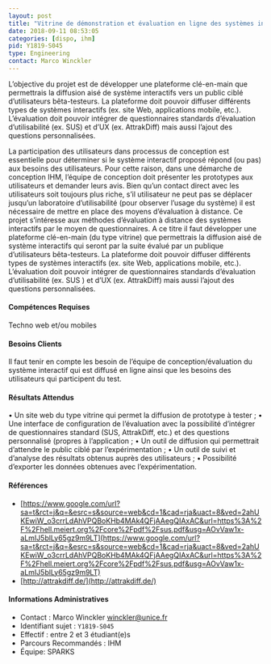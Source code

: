 ```yaml
---
layout: post
title: "Vitrine de démonstration et évaluation en ligne des systèmes interactifs"
date: 2018-09-11 08:53:05
categories: [dispo, ihm]
pid: Y1819-S045
type: Engineering
contact: Marco Winckler
---
```

       
L’objective du projet est de développer une plateforme clé-en-main que permettrais la diffusion aisé de système interactifs vers un public ciblé d’utilisateurs bêta-testeurs. La plateforme doit pouvoir diffuser différents types de systèmes interactifs (ex. site Web, applications mobile, etc.). L’évaluation doit pouvoir intégrer de questionnaires standards d’évaluation d’utilisabilité (ex. SUS) et d’UX (ex. AttrakDiff) mais aussi l’ajout des questions personnalisées. 

La participation des utilisateurs dans processus de conception est essentielle pour déterminer si le système interactif proposé répond (ou pas) aux besoins des utilisateurs. Pour cette raison, dans une démarche de conception IHM, l’équipe de conception doit présenter les prototypes aux utilisateurs et demander leurs avis. Bien qu’un contact direct avec les utilisateurs soit toujours plus riche, s’il utilisateur ne peut pas se déplacer jusqu’un laboratoire d’utilisabilité (pour observer l’usage du système) il est nécessaire de mettre en place des moyens d’évaluation à distance. 
Ce projet s’intéresse aux méthodes d’évaluation à distance des systèmes interactifs par le moyen de questionnaires. A ce titre il faut développer une plateforme clé-en-main (du type vitrine) que permettrais la diffusion aisé de système interactifs qui seront par la suite évalué par un publique d’utilisateurs bêta-testeurs. La plateforme doit pouvoir diffuser différents types de systèmes interactifs (ex. site Web, applications mobile, etc.). L’évaluation doit pouvoir intégrer de questionnaires standards d’évaluation d’utilisabilité (ex. SUS ) et d’UX (ex. AttrakDiff) mais aussi l’ajout des questions personnalisées. 

#### Compétences Requises
Techno web et/ou mobiles



     

#### Besoins Clients
Il faut tenir en compte les besoin de l’équipe de conception/évaluation du système interactif qui est diffusé en ligne ainsi que les besoins des utilisateurs qui participent du test. 

#### Résultats Attendus
•	Un site web du type vitrine qui permet la diffusion de prototype à tester ;
•	Une interface de configuration de l’évaluation avec la possibilité d’intégrer de questionnaires standard (SUS, AttrakDiff, etc.) et des questions personnalisé (propres à l’application ; 
•	Un outil de diffusion qui permettrait d’attendre le public ciblé par l’expérimentation ; 
•	Un outil de suivi et d’analyse des résultats obtenus auprès des utilisateurs ;
•	Possibilité d’exporter les données obtenues avec l’expérimentation. 


#### Références

  * [https://www.google.com/url?sa=t&rct=j&q=&esrc=s&source=web&cd=1&cad=rja&uact=8&ved=2ahUKEwiW_o3crrLdAhVPQBoKHb4MAk4QFjAAegQIAxAC&url=https%3A%2F%2Fhell.meiert.org%2Fcore%2Fpdf%2Fsus.pdf&usg=AOvVaw1x-aLmIJ5blLy65gz9m9LT](https://www.google.com/url?sa=t&rct=j&q=&esrc=s&source=web&cd=1&cad=rja&uact=8&ved=2ahUKEwiW_o3crrLdAhVPQBoKHb4MAk4QFjAAegQIAxAC&url=https%3A%2F%2Fhell.meiert.org%2Fcore%2Fpdf%2Fsus.pdf&usg=AOvVaw1x-aLmIJ5blLy65gz9m9LT)
  * [http://attrakdiff.de/](http://attrakdiff.de/)

#### Informations Administratives
  * Contact : Marco Winckler <winckler@unice.fr>
  * Identifiant sujet : `Y1819-S045`
  * Effectif : entre 2 et 3 étudiant(e)s
  * Parcours Recommandés : IHM
  * Équipe: SPARKS

     